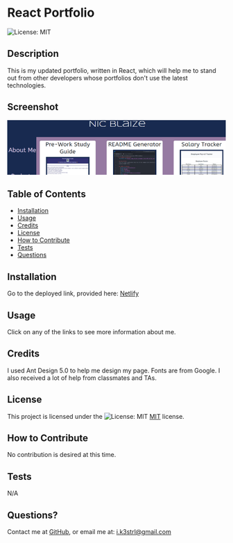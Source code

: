 # React Portfolio
  ![License: MIT](https://img.shields.io/badge/License-MIT-yellow.svg)

  ## Description
  This is my updated portfolio, written in React, which will help me to stand out from other developers whose portfolios don't use the latest technologies.

  ## Screenshot
   ![screenshot of application](src/assets/screenshot.jpg)

  ## Table of Contents
  - [Installation](#installation)
  - [Usage](#usage)
  - [Credits](#credits)
  - [License](#license)
  - [How to Contribute](#how-to-contribute)
  - [Tests](#tests)
  - [Questions](#questions)

  ## Installation
  Go to the deployed link, provided here: [Netlify](https://nic-react-portfolio.netlify.app/)
  
  ## Usage
  Click on any of the links to see more information about me.

  ## Credits
  I used Ant Design 5.0 to help me design my page. Fonts are from Google. I also received a lot of help from classmates and TAs.

  ## License
  This project is licensed under the ![License: MIT](https://img.shields.io/badge/License-MIT-yellow.svg) [MIT](https://opensource.org/licenses/MIT) license.

  ## How to Contribute
  No contribution is desired at this time.

  ## Tests
  N/A

  ## Questions? 
  Contact me at
  [GitHub](https://github.com/k3strl), or email me at: <i.k3strl@gmail.com>